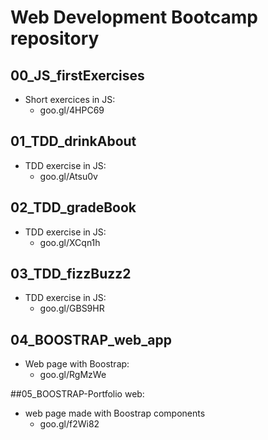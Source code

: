 # Web Development Bootcamp repository

## 00_JS_firstExercises
- Short exercices in JS: 
    - goo.gl/4HPC69

## 01_TDD_drinkAbout
- TDD exercise in JS: 
    - goo.gl/Atsu0v

## 02_TDD_gradeBook
- TDD exercise in JS: 
     - goo.gl/XCqn1h

## 03_TDD_fizzBuzz2
- TDD exercise in JS: 
    - goo.gl/GBS9HR

## 04_BOOSTRAP_web_app
- Web page with Boostrap: 
    - goo.gl/RgMzWe
    
##05_BOOSTRAP-Portfolio web:
- web page made with Boostrap components
    - goo.gl/f2Wi82

